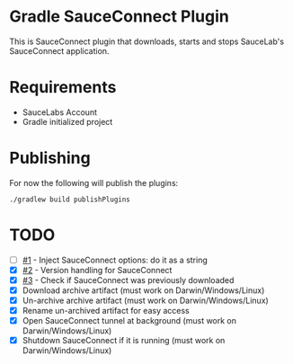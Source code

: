 # Gradle SauceConnect Plugin

This is SauceConnect plugin that downloads, starts and stops SauceLab's SauceConnect application.

# Requirements

  - SauceLabs Account
  - Gradle initialized project

# Publishing

For now the following will publish the plugins:

    ./gradlew build publishPlugins

# TODO

- [ ] [#1](https://github.com/aginteractive/Gradle-Sauce-Connect-Plugin/issues/1) - Inject SauceConnect options: do it as a string
- [x] [#2](https://github.com/aginteractive/Gradle-Sauce-Connect-Plugin/issues/2) - Version handling for SauceConnect
- [x] [#3](https://github.com/aginteractive/Gradle-Sauce-Connect-Plugin/issues/3) - Check if SauceConnect was previously downloaded
- [x] Download archive artifact (must work on Darwin/Windows/Linux)
- [x] Un-archive archive artifact (must work on Darwin/Windows/Linux)
- [x] Rename un-archived artifact for easy access
- [x] Open SauceConnect tunnel at background (must work on Darwin/Windows/Linux)
- [x] Shutdown SauceConnect if it is running (must work on Darwin/Windows/Linux)
